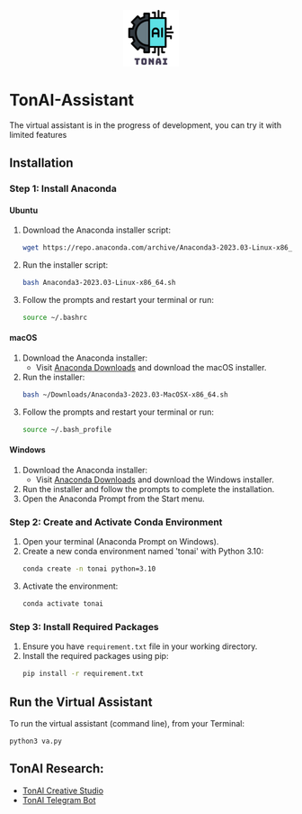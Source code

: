 <p align="center">
  <img src="stuffs/tonai_research_logo.png" alt="Description" style="width: 20%;">
</p>

# TonAI-Assistant
The virtual assistant is in the progress of development, you can try it with limited features

## Installation
### Step 1: Install Anaconda
#### Ubuntu
1. Download the Anaconda installer script:
    ```bash
    wget https://repo.anaconda.com/archive/Anaconda3-2023.03-Linux-x86_64.sh
    ```
2. Run the installer script:
    ```bash
    bash Anaconda3-2023.03-Linux-x86_64.sh
    ```
3. Follow the prompts and restart your terminal or run:
    ```bash
    source ~/.bashrc
    ```
#### macOS
1. Download the Anaconda installer:
    - Visit [Anaconda Downloads](https://www.anaconda.com/products/distribution#download-section) and download the macOS installer.
2. Run the installer:
    ```bash
    bash ~/Downloads/Anaconda3-2023.03-MacOSX-x86_64.sh
    ```
3. Follow the prompts and restart your terminal or run:
    ```bash
    source ~/.bash_profile
    ```
#### Windows
1. Download the Anaconda installer:
    - Visit [Anaconda Downloads](https://www.anaconda.com/products/distribution#download-section) and download the Windows installer.
2. Run the installer and follow the prompts to complete the installation.
3. Open the Anaconda Prompt from the Start menu.

### Step 2: Create and Activate Conda Environment

1. Open your terminal (Anaconda Prompt on Windows).
2. Create a new conda environment named 'tonai' with Python 3.10:
    ```bash
    conda create -n tonai python=3.10
    ```
3. Activate the environment:
    ```bash
    conda activate tonai
    ```
### Step 3: Install Required Packages

1. Ensure you have `requirement.txt` file in your working directory.
2. Install the required packages using pip:
    ```bash
    pip install -r requirement.txt
    ```

## Run the Virtual Assistant
To run the virtual assistant (command line), from your Terminal:
```
python3 va.py
```

## TonAI Research:
* [TonAI Creative Studio](https://github.com/tungedng2710/TonAI-Creative)
* [TonAI Telegram Bot](https://github.com/tungedng2710/TonAI-Telegram)
